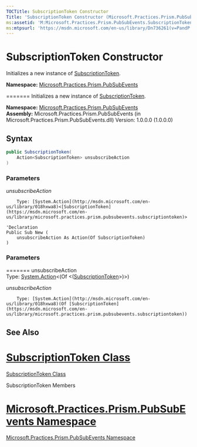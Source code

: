 ```yaml
---
TOCTitle: SubscriptionToken Constructor
Title: 'SubscriptionToken Constructor (Microsoft.Practices.Prism.PubSubEvents)'
ms:assetid: 'M:Microsoft.Practices.Prism.PubSubEvents.SubscriptionToken.\#ctor(System.Action{Microsoft.Practices.Prism.PubSubEvents.SubscriptionToken})'
ms:mtpsurl: 'https://msdn.microsoft.com/en-us/library/Dn736261(v=PandP.50)'
---
```


# SubscriptionToken Constructor

Initializes a new instance of [SubscriptionToken](https://msdn.microsoft.com/en-us/library/microsoft.practices.prism.pubsubevents.subscriptiontoken).

**Namespace:** [Microsoft.Practices.Prism.PubSubEvents](https://msdn.microsoft.com/en-us/library/microsoft.practices.prism.pubsubevents)

=======
Initializes a new instance of [SubscriptionToken](https://msdn.microsoft.com/library/microsoft.practices.prism.pubsubevents.subscriptiontoken).

**Namespace:** [Microsoft.Practices.Prism.PubSubEvents](https://msdn.microsoft.com/library/microsoft.practices.prism.pubsubevents)
**Assembly:** Microsoft.Practices.Prism.PubSubEvents (in Microsoft.Practices.Prism.PubSubEvents.dll) Version: 1.0.0.0 (1.0.0.0)

## Syntax

```C#
public SubscriptionToken(
	Action<SubscriptionToken> unsubscribeAction
)
```

### Parameters

*unsubscribeAction*<br/> 
		
		Type: [System.Action](http://msdn.microsoft.com/en-us/library/018hxwa8)<[SubscriptionToken](https://msdn.microsoft.com/en-us/library/microsoft.practices.prism.pubsubevents.subscriptiontoken)>

```VB
'Declaration
Public Sub New ( 
	unsubscribeAction As Action(Of SubscriptionToken)
)
```
### Parameters
=======
unsubscribeAction  
Type: [System.Action](http://msdn.microsoft.com/en-us/library/018hxwa8)&lt;(Of &lt;([SubscriptionToken](https://msdn.microsoft.com/library/microsoft.practices.prism.pubsubevents.subscriptiontoken)&gt;)&gt;)

*unsubscribeAction*<br/> 
		
		Type: [System.Action](http://msdn.microsoft.com/en-us/library/018hxwa8)(Of [SubscriptionToken](https://msdn.microsoft.com/en-us/library/microsoft.practices.prism.pubsubevents.subscriptiontoken))

## See Also

[SubscriptionToken Class](https://msdn.microsoft.com/en-us/library/microsoft.practices.prism.pubsubevents.subscriptiontoken)
=======
[SubscriptionToken Class](https://msdn.microsoft.com/library/microsoft.practices.prism.pubsubevents.subscriptiontoken)

SubscriptionToken Members

[Microsoft.Practices.Prism.PubSubEvents Namespace](https://msdn.microsoft.com/en-us/library/microsoft.practices.prism.pubsubevents)
=======
[Microsoft.Practices.Prism.PubSubEvents Namespace](https://msdn.microsoft.com/library/microsoft.practices.prism.pubsubevents)

